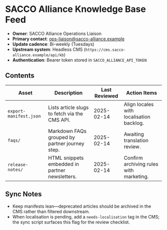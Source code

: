 # SACCO Alliance Knowledge Base Feed

- **Owner**: SACCO Alliance Operations Liaison
- **Primary contact**: ops-liaison@sacco-alliance.example
- **Update cadence**: Bi-weekly (Tuesdays)
- **Upstream system**: Headless CMS
  (`https://cms.sacco-alliance.example/api/kb`)
- **Authentication**: Bearer token stored in `SACCO_ALLIANCE_API_TOKEN`

## Contents

| Asset                  | Description                                    | Last Reviewed | Action Items                             |
| ---------------------- | ---------------------------------------------- | ------------- | ---------------------------------------- |
| `export-manifest.json` | Lists article slugs to fetch via the CMS API.  | 2025-02-14    | Align locales with localisation backlog. |
| `faqs/`                | Markdown FAQs grouped by partner journey step. | 2025-02-14    | Awaiting translation review.             |
| `release-notes/`       | HTML snippets embedded in partner newsletters. | 2025-02-14    | Confirm archiving rules with marketing.  |

## Sync Notes

- Keep manifests lean—deprecated articles should be archived in the CMS rather
  than filtered downstream.
- When localisation is pending, add a `needs-localisation` tag in the CMS; the
  sync script surfaces this flag for the review checklist.

